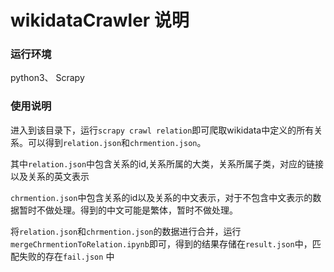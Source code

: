 # wikidataCrawler 说明

### 运行环境

python3、 Scrapy

### 使用说明

进入到该目录下，运行`scrapy crawl relation`即可爬取wikidata中定义的所有关系。可以得到`relation.json`和`chrmention.json`。

其中`relation.json`中包含关系的id,关系所属的大类，关系所属子类，对应的链接以及关系的英文表示

`chrmention.json`中包含关系的id以及关系的中文表示，对于不包含中文表示的数据暂时不做处理。得到的中文可能是繁体，暂时不做处理。



将`relation.json`和`chrmention.json`的数据进行合并，运行`mergeChrmentionToRelation.ipynb`即可，得到的结果存储在`result.json`中，匹配失败的存在`fail.json` 中
